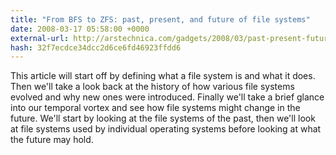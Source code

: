 ```yaml
---
title: "From BFS to ZFS: past, present, and future of file systems"
date: 2008-03-17 05:58:00 +0000
external-url: http://arstechnica.com/gadgets/2008/03/past-present-future-file-systems/
hash: 32f7ecdce34dcc2d6ce6fd46923ffdd6
---
```


This article will start off by defining what a file system is and what it does. Then we'll take a look back at the history of how various file systems evolved and why new ones were introduced. Finally we'll take a brief glance into our temporal vortex and see how file systems might change in the future. We'll start by looking at the file systems of the past, then we'll look at file systems used by individual operating systems before looking at what the future may hold.
